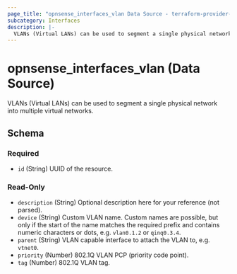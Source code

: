 ```yaml
---
page_title: "opnsense_interfaces_vlan Data Source - terraform-provider-opnsense"
subcategory: Interfaces
description: |-
  VLANs (Virtual LANs) can be used to segment a single physical network into multiple virtual networks.
---
```


# opnsense_interfaces_vlan (Data Source)

VLANs (Virtual LANs) can be used to segment a single physical network into multiple virtual networks.

<!-- schema generated by tfplugindocs -->
## Schema

### Required

- `id` (String) UUID of the resource.

### Read-Only

- `description` (String) Optional description here for your reference (not parsed).
- `device` (String) Custom VLAN name. Custom names are possible, but only if the start of the name matches the required prefix and contains numeric characters or dots, e.g. `vlan0.1.2` or `qinq0.3.4`.
- `parent` (String) VLAN capable interface to attach the VLAN to, e.g. `vtnet0`.
- `priority` (Number) 802.1Q VLAN PCP (priority code point).
- `tag` (Number) 802.1Q VLAN tag.

